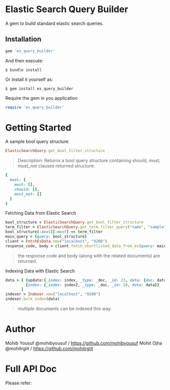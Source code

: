 # Elastic Search Query Builder
A gem to build standard elastic search queries.

## Installation
```ruby
gem 'es_query_builder'
```
And then execute:

    $ bundle install

Or install it yourself as:

    $ gem install es_query_builder

Require the gem in you application
```ruby
require 'es_query_builder'
```

# Getting Started
A sample bool query structure
```ruby
ElasticSearchQuery.get_bool_filter_structure
```

> Description: Returns a bool query structure containing should, must, must_not clauses
returned structure:
```ruby
{
  bool: {
    must: [],
    should: [],
    must_not: []
  }
}
```

Fetching Data from Elastic Search
```ruby
bool_structure = ElasticSearchQuery.get_bool_filter_structure
term_filter = ElasticSearchQuery.get_term_filter_query("name", "sample")
bool_structure[:bool][:must] << term_filter
main_query = {query: bool_structure}
client = FetchEsData.new("localhost", "9200")
response_code, body = client.fetch_shortlisted_data_from_es(query: main_query, index_name: "index_name", type_name: "type_name", extension: '_search')
```

> the response code and body (along with the related documents) are returned.

Indexing Data with Elastic Search
```ruby
data = [ {update:{_index: index, _type: _doc, _id: 23, data: {doc: data }}}, 
		 {index: {_index: index2, _type: _doc, _id: 28, data: data}}
	   ]
indexer = Indexer.new("localhost", "9200")
indexer.bulk_index(data)
```

> multiple documents can be indexed this way.

# Author
Mohib Yousuf @mohibyousuf / https://github.com/mohibyousuf
Mohit Ojha @mohitrgiit / https://github.com/mohitrgiit

# Full API Doc
Please refer: 
